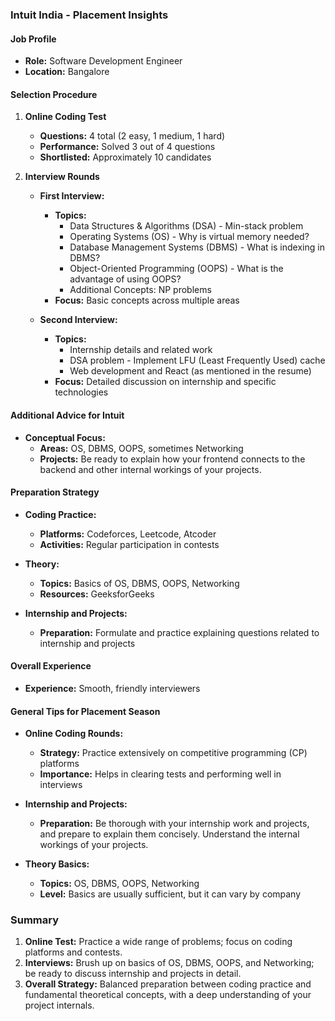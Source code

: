 
### Intuit India - Placement Insights

#### Job Profile
- **Role:** Software Development Engineer
- **Location:** Bangalore

#### Selection Procedure

1. **Online Coding Test**
   - **Questions:** 4 total (2 easy, 1 medium, 1 hard)
   - **Performance:** Solved 3 out of 4 questions
   - **Shortlisted:** Approximately 10 candidates

2. **Interview Rounds**
   - **First Interview:**
     - **Topics:** 
       - Data Structures & Algorithms (DSA) - Min-stack problem
       - Operating Systems (OS) - Why is virtual memory needed?
       - Database Management Systems (DBMS) - What is indexing in DBMS?
       - Object-Oriented Programming (OOPS) - What is the advantage of using OOPS?
       - Additional Concepts: NP problems
     - **Focus:** Basic concepts across multiple areas

   - **Second Interview:**
     - **Topics:** 
       - Internship details and related work
       - DSA problem - Implement LFU (Least Frequently Used) cache
       - Web development and React (as mentioned in the resume)
     - **Focus:** Detailed discussion on internship and specific technologies

#### Additional Advice for Intuit

- **Conceptual Focus:**
  - **Areas:** OS, DBMS, OOPS, sometimes Networking
  - **Projects:** Be ready to explain how your frontend connects to the backend and other internal workings of your projects.

#### Preparation Strategy

- **Coding Practice:**
  - **Platforms:** Codeforces, Leetcode, Atcoder
  - **Activities:** Regular participation in contests

- **Theory:**
  - **Topics:** Basics of OS, DBMS, OOPS, Networking
  - **Resources:** GeeksforGeeks

- **Internship and Projects:**
  - **Preparation:** Formulate and practice explaining questions related to internship and projects

#### Overall Experience

- **Experience:** Smooth, friendly interviewers

#### General Tips for Placement Season

- **Online Coding Rounds:**
  - **Strategy:** Practice extensively on competitive programming (CP) platforms
  - **Importance:** Helps in clearing tests and performing well in interviews

- **Internship and Projects:**
  - **Preparation:** Be thorough with your internship work and projects, and prepare to explain them concisely. Understand the internal workings of your projects.

- **Theory Basics:**
  - **Topics:** OS, DBMS, OOPS, Networking
  - **Level:** Basics are usually sufficient, but it can vary by company

### Summary

1. **Online Test:** Practice a wide range of problems; focus on coding platforms and contests.
2. **Interviews:** Brush up on basics of OS, DBMS, OOPS, and Networking; be ready to discuss internship and projects in detail.
3. **Overall Strategy:** Balanced preparation between coding practice and fundamental theoretical concepts, with a deep understanding of your project internals.
